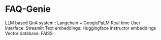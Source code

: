 # FAQ-Genie
LLM based QnA system : Langchain + GooglePaLM Real time User Interface: Streamlit Text embeddings: Huggingface instructor embeddings Vector database: FAISS

